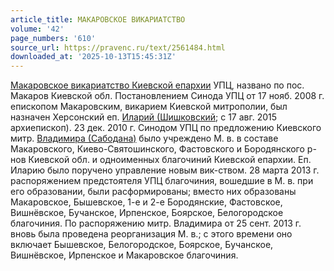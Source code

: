 ```yaml
---
article_title: МАКАРОВСКОЕ ВИКАРИАТСТВО
volume: '42'
page_numbers: '610'
source_url: https://pravenc.ru/text/2561484.html
downloaded_at: '2025-10-13T15:45:31Z'
---
```


[Макаровское викариатство Киевской епархии](<https://pravenc.ru/text/Макаровское викариатство Киевской епархии.html>) УПЦ, названо по пос. Макаров Киевской обл. Постановлением Синода УПЦ от 17 нояб. 2008 г. епископом Макаровским, викарием Киевской митрополии, был назначен Херсонский еп. [Иларий (Шишковский](<https://pravenc.ru/text/Иларий (Шишковский.html>); с 17 авг. 2015 архиепископ). 23 дек. 2010 г. Синодом УПЦ по предложению Киевского митр. [Владимира (Сабодана)](<https://pravenc.ru/text/Владимира (Сабодана).html>) было учреждено М. в. в составе Макаровского, Киево-Святошинского, Фастовского и Бородянского р-нов Киевской обл. и одноименных благочиний Киевской епархии. Еп. Иларию было поручено управление новым вик-ством. 28 марта 2013 г. распоряжением предстоятеля УПЦ благочиния, вошедшие в М. в. при его образовании, были расформированы; вместо них образованы Макаровское, Бышевское, 1-е и 2-е Бородянские, Фастовское, Вишнёвское, Бучанское, Ирпенское, Боярское, Белогородское благочиния. По распоряжению митр. Владимира от 25 сент. 2013 г. вновь была проведена реорганизация М. в.; с этого времени оно включает Бышевское, Белогородское, Боярское, Бучанское, Вишнёвское, Ирпенское и Макаровское благочиния.
